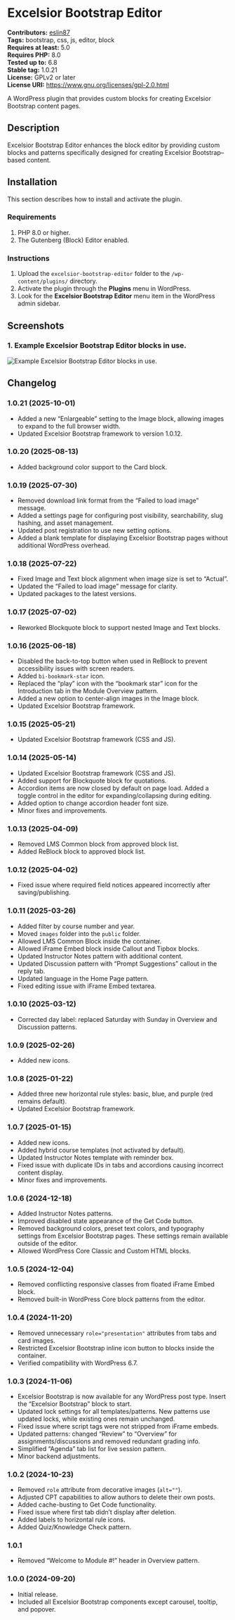 # Excelsior Bootstrap Editor #
**Contributors:** [eslin87](https://profiles.wordpress.org/eslin87/)  
**Tags:** bootstrap, css, js, editor, block  
**Requires at least:** 5.0  
**Requires PHP:** 8.0  
**Tested up to:** 6.8  
**Stable tag:** 1.0.21  
**License:** GPLv2 or later  
**License URI:** https://www.gnu.org/licenses/gpl-2.0.html  

A WordPress plugin that provides custom blocks for creating Excelsior Bootstrap content pages.

## Description ##

Excelsior Bootstrap Editor enhances the block editor by providing custom blocks and patterns specifically designed for creating Excelsior Bootstrap–based content.

## Installation ##

This section describes how to install and activate the plugin.

### Requirements ###

1. PHP 8.0 or higher.
2. The Gutenberg (Block) Editor enabled.

### Instructions ###

1. Upload the `excelsior-bootstrap-editor` folder to the `/wp-content/plugins/` directory.
2. Activate the plugin through the **Plugins** menu in WordPress.
3. Look for the **Excelsior Bootstrap Editor** menu item in the WordPress admin sidebar.

## Screenshots ##

### 1. Example Excelsior Bootstrap Editor blocks in use. ###
![Example Excelsior Bootstrap Editor blocks in use.](.wordpress-org/screenshot-1.png)


## Changelog ##

### 1.0.21 (2025-10-01) ###
* Added a new “Enlargeable” setting to the Image block, allowing images to expand to the full browser width.
* Updated Excelsior Bootstrap framework to version 1.0.12.

### 1.0.20 (2025-08-13) ###
* Added background color support to the Card block.

### 1.0.19 (2025-07-30) ###
* Removed download link format from the “Failed to load image” message.
* Added a settings page for configuring post visibility, searchability, slug hashing, and asset management.
* Updated post registration to use new setting options.
* Added a blank template for displaying Excelsior Bootstrap pages without additional WordPress overhead.

### 1.0.18 (2025-07-22) ###
* Fixed Image and Text block alignment when image size is set to “Actual”.
* Updated the “Failed to load image” message for clarity.
* Updated packages to the latest versions.

### 1.0.17 (2025-07-02) ###
* Reworked Blockquote block to support nested Image and Text blocks.

### 1.0.16 (2025-06-18) ###
* Disabled the back-to-top button when used in ReBlock to prevent accessibility issues with screen readers.
* Added `bi-bookmark-star` icon.
* Replaced the “play” icon with the “bookmark star” icon for the Introduction tab in the Module Overview pattern.
* Added a new option to center-align images in the Image block.
* Updated Excelsior Bootstrap framework.

### 1.0.15 (2025-05-21) ###
* Updated Excelsior Bootstrap framework (CSS and JS).

### 1.0.14 (2025-05-14) ###
* Updated Excelsior Bootstrap framework (CSS and JS).
* Added support for Blockquote block for quotations.
* Accordion items are now closed by default on page load. Added a toggle control in the editor for expanding/collapsing during editing.
* Added option to change accordion header font size.
* Minor fixes and improvements.

### 1.0.13 (2025-04-09) ###
* Removed LMS Common block from approved block list.
* Added ReBlock block to approved block list.

### 1.0.12 (2025-04-02) ###
* Fixed issue where required field notices appeared incorrectly after saving/publishing.

### 1.0.11 (2025-03-26) ###
* Added filter by course number and year.
* Moved `images` folder into the `public` folder.
* Allowed LMS Common Block inside the container.
* Allowed iFrame Embed block inside Callout and Tipbox blocks.
* Updated Instructor Notes pattern with additional content.
* Updated Discussion pattern with “Prompt Suggestions” callout in the reply tab.
* Updated language in the Home Page pattern.
* Fixed editing issue with iFrame Embed textarea.

### 1.0.10 (2025-03-12) ###
* Corrected day label: replaced Saturday with Sunday in Overview and Discussion patterns.

### 1.0.9 (2025-02-26) ###
* Added new icons.

### 1.0.8 (2025-01-22) ###
* Added three new horizontal rule styles: basic, blue, and purple (red remains default).
* Updated Excelsior Bootstrap framework.

### 1.0.7 (2025-01-15) ###
* Added new icons.
* Added hybrid course templates (not activated by default).
* Updated Instructor Notes template with reminder box.
* Fixed issue with duplicate IDs in tabs and accordions causing incorrect content display.
* Minor fixes and improvements.

### 1.0.6 (2024-12-18) ###
* Added Instructor Notes patterns.
* Improved disabled state appearance of the Get Code button.
* Removed background colors, preset text colors, and typography settings from Excelsior Bootstrap pages. These settings remain available outside of the editor.
* Allowed WordPress Core Classic and Custom HTML blocks.

### 1.0.5 (2024-12-04) ###
* Removed conflicting responsive classes from floated iFrame Embed block.
* Removed built-in WordPress Core block patterns from the editor.

### 1.0.4 (2024-11-20) ###
* Removed unnecessary `role="presentation"` attributes from tabs and card images.
* Restricted Excelsior Bootstrap inline icon button to blocks inside the container.
* Verified compatibility with WordPress 6.7.

### 1.0.3 (2024-11-06) ###
* Excelsior Bootstrap is now available for any WordPress post type. Insert the “Excelsior Bootstrap” block to start.
* Updated lock settings for all templates/patterns. New patterns use updated locks, while existing ones remain unchanged.
* Fixed issue where script tags were not stripped from iFrame embeds.
* Updated patterns: changed “Review” to “Overview” for assignments/discussions and removed redundant grading info.
* Simplified “Agenda” tab list for live session pattern.
* Minor backend adjustments.

### 1.0.2 (2024-10-23) ###
* Removed `role` attribute from decorative images (`alt=""`).
* Adjusted CPT capabilities to allow authors to delete their own posts.
* Added cache-busting to Get Code functionality.
* Fixed issue where first tab didn’t display after deletion.
* Added labels to horizontal rule icons.
* Added Quiz/Knowledge Check pattern.

### 1.0.1 ###
* Removed “Welcome to Module #!” header in Overview pattern.

### 1.0.0 (2024-09-20) ###
* Initial release.
* Included all Excelsior Bootstrap components except carousel, tooltip, and popover.